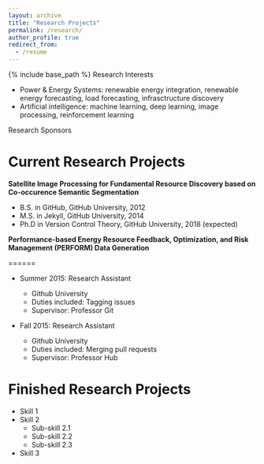 ```yaml
---
layout: archive
title: "Research Projects"
permalink: /research/
author_profile: true
redirect_from:
  - /resume
---
```


{% include base_path %}
Research Interests
* Power & Energy Systems: renewable energy integration, renewable energy forecasting, load forecasting, infrasctructure discovery
* Artificial intelligence: machine learning, deep learning, image processing, reinforcement learning

Research Sponsors


Current Research Projects
======
**Satellite Image Processing for Fundamental Resource Discovery based on Co-occurence Semantic Segmentation**
* B.S. in GitHub, GitHub University, 2012
* M.S. in Jekyll, GitHub University, 2014
* Ph.D in Version Control Theory, GitHub University, 2018 (expected)

**Performance-based Energy Resource Feedback, Optimization, and Risk Management (PERFORM) Data Generation**

======
* Summer 2015: Research Assistant
  * Github University
  * Duties included: Tagging issues
  * Supervisor: Professor Git

* Fall 2015: Research Assistant
  * Github University
  * Duties included: Merging pull requests
  * Supervisor: Professor Hub
  
Finished Research Projects
======
* Skill 1
* Skill 2
  * Sub-skill 2.1
  * Sub-skill 2.2
  * Sub-skill 2.3
* Skill 3

